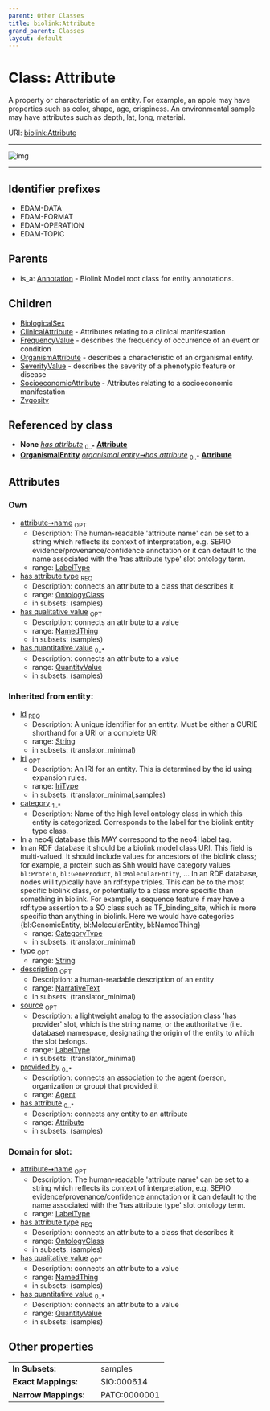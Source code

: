 ```yaml
---
parent: Other Classes
title: biolink:Attribute
grand_parent: Classes
layout: default
---
```


# Class: Attribute


A property or characteristic of an entity. For example, an apple may have properties such as color, shape, age, crispiness. An environmental sample may have attributes such as depth, lat, long, material.

URI: [biolink:Attribute](https://w3id.org/biolink/vocab/Attribute)


---

![img](http://yuml.me/diagram/nofunky;dir:TB/class/[Zygosity],[SocioeconomicAttribute],[SeverityValue],[QuantityValue],[OrganismalEntity],[OrganismAttribute],[OntologyClass],[NamedThing],[FrequencyValue],[ClinicalAttribute],[BiologicalSex],[NamedThing]%3Chas%20qualitative%20value%200..1-%20[Attribute%7Cname:label_type%20%3F;iri:iri_type%20%3F;source:label_type%20%3F],[QuantityValue]%3Chas%20quantitative%20value%200..%2A-++[Attribute],[OntologyClass]%3Chas%20attribute%20type%201..1-%20[Attribute],[Entity]++-%20has%20attribute%200..%2A%3E[Attribute],[OrganismalEntity]++-%20has%20attribute%200..%2A%3E[Attribute],[Attribute]%5E-[Zygosity],[Attribute]%5E-[SocioeconomicAttribute],[Attribute]%5E-[SeverityValue],[Attribute]%5E-[OrganismAttribute],[Attribute]%5E-[FrequencyValue],[Attribute]%5E-[ClinicalAttribute],[Attribute]%5E-[BiologicalSex],[Annotation]%5E-[Attribute],[Entity],[Annotation])

---


## Identifier prefixes

 * EDAM-DATA
 * EDAM-FORMAT
 * EDAM-OPERATION
 * EDAM-TOPIC

## Parents

 *  is_a: [Annotation](Annotation.md) - Biolink Model root class for entity annotations.

## Children

 * [BiologicalSex](BiologicalSex.md)
 * [ClinicalAttribute](ClinicalAttribute.md) - Attributes relating to a clinical manifestation
 * [FrequencyValue](FrequencyValue.md) - describes the frequency of occurrence of an event or condition
 * [OrganismAttribute](OrganismAttribute.md) - describes a characteristic of an organismal entity.
 * [SeverityValue](SeverityValue.md) - describes the severity of a phenotypic feature or disease
 * [SocioeconomicAttribute](SocioeconomicAttribute.md) - Attributes relating to a socioeconomic manifestation
 * [Zygosity](Zygosity.md)

## Referenced by class

 *  **None** *[has attribute](has_attribute.md)*  <sub>0..*</sub>  **[Attribute](Attribute.md)**
 *  **[OrganismalEntity](OrganismalEntity.md)** *[organismal entity➞has attribute](organismal_entity_has_attribute.md)*  <sub>0..*</sub>  **[Attribute](Attribute.md)**

## Attributes


### Own

 * [attribute➞name](attribute_name.md)  <sub>OPT</sub>
    * Description: The human-readable 'attribute name' can be set to a string which reflects its context of interpretation, e.g. SEPIO evidence/provenance/confidence annotation or it can default to the name associated with the 'has attribute type' slot ontology term.
    * range: [LabelType](types/LabelType.md)
 * [has attribute type](has_attribute_type.md)  <sub>REQ</sub>
    * Description: connects an attribute to a class that describes it
    * range: [OntologyClass](OntologyClass.md)
    * in subsets: (samples)
 * [has qualitative value](has_qualitative_value.md)  <sub>OPT</sub>
    * Description: connects an attribute to a value
    * range: [NamedThing](NamedThing.md)
    * in subsets: (samples)
 * [has quantitative value](has_quantitative_value.md)  <sub>0..*</sub>
    * Description: connects an attribute to a value
    * range: [QuantityValue](QuantityValue.md)
    * in subsets: (samples)

### Inherited from entity:

 * [id](id.md)  <sub>REQ</sub>
    * Description: A unique identifier for an entity. Must be either a CURIE shorthand for a URI or a complete URI
    * range: [String](types/String.md)
    * in subsets: (translator_minimal)
 * [iri](iri.md)  <sub>OPT</sub>
    * Description: An IRI for an entity. This is determined by the id using expansion rules.
    * range: [IriType](types/IriType.md)
    * in subsets: (translator_minimal,samples)
 * [category](category.md)  <sub>1..*</sub>
    * Description: Name of the high level ontology class in which this entity is categorized. Corresponds to the label for the biolink entity type class.
 * In a neo4j database this MAY correspond to the neo4j label tag.
 * In an RDF database it should be a biolink model class URI.
This field is multi-valued. It should include values for ancestors of the biolink class; for example, a protein such as Shh would have category values `bl:Protein`, `bl:GeneProduct`, `bl:MolecularEntity`, ...
In an RDF database, nodes will typically have an rdf:type triples. This can be to the most specific biolink class, or potentially to a class more specific than something in biolink. For example, a sequence feature `f` may have a rdf:type assertion to a SO class such as TF_binding_site, which is more specific than anything in biolink. Here we would have categories {bl:GenomicEntity, bl:MolecularEntity, bl:NamedThing}
    * range: [CategoryType](types/CategoryType.md)
    * in subsets: (translator_minimal)
 * [type](type.md)  <sub>OPT</sub>
    * range: [String](types/String.md)
 * [description](description.md)  <sub>OPT</sub>
    * Description: a human-readable description of an entity
    * range: [NarrativeText](types/NarrativeText.md)
    * in subsets: (translator_minimal)
 * [source](source.md)  <sub>OPT</sub>
    * Description: a lightweight analog to the association class 'has provider' slot, which is the string name, or the authoritative (i.e. database) namespace, designating the origin of the entity to which the slot belongs.
    * range: [LabelType](types/LabelType.md)
    * in subsets: (translator_minimal)
 * [provided by](provided_by.md)  <sub>0..*</sub>
    * Description: connects an association to the agent (person, organization or group) that provided it
    * range: [Agent](Agent.md)
 * [has attribute](has_attribute.md)  <sub>0..*</sub>
    * Description: connects any entity to an attribute
    * range: [Attribute](Attribute.md)
    * in subsets: (samples)

### Domain for slot:

 * [attribute➞name](attribute_name.md)  <sub>OPT</sub>
    * Description: The human-readable 'attribute name' can be set to a string which reflects its context of interpretation, e.g. SEPIO evidence/provenance/confidence annotation or it can default to the name associated with the 'has attribute type' slot ontology term.
    * range: [LabelType](types/LabelType.md)
 * [has attribute type](has_attribute_type.md)  <sub>REQ</sub>
    * Description: connects an attribute to a class that describes it
    * range: [OntologyClass](OntologyClass.md)
    * in subsets: (samples)
 * [has qualitative value](has_qualitative_value.md)  <sub>OPT</sub>
    * Description: connects an attribute to a value
    * range: [NamedThing](NamedThing.md)
    * in subsets: (samples)
 * [has quantitative value](has_quantitative_value.md)  <sub>0..*</sub>
    * Description: connects an attribute to a value
    * range: [QuantityValue](QuantityValue.md)
    * in subsets: (samples)

## Other properties

|  |  |  |
| --- | --- | --- |
| **In Subsets:** | | samples |
| **Exact Mappings:** | | SIO:000614 |
| **Narrow Mappings:** | | PATO:0000001 |

